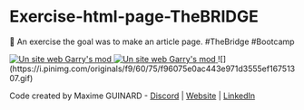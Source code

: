 # Exercise-html-page-TheBRIDGE
📝 An exercise the goal was to make an article page. #TheBridge #Bootcamp

<a href="https://www.maxime-guinard.fr/" target="_blank" rel="noreferrer"> 
  <img src="https://cdn.discordapp.com/attachments/949629149729923092/949629220001284166/8debe5434a7d9206e59950c3516f1aa3.png" 
       alt="Un site web Garry's mod"/> </a>

<a href="https://www.maxime-guinard.fr/" target="_blank" rel="noreferrer"> 
  <img src="https://cdn.discordapp.com/attachments/949629149729923092/949629335122378752/be85e0742ab04b047bec6e957ee52502.png" 
       alt="Un site web Garry's mod"/> </a>
![](https://i.pinimg.com/originals/f9/60/75/f96075e0ac443e971d3555ef16751307.gif)

Code created by Maxime GUINARD - <a href="https://discord.com/invite/K2uUHdf" target="_blank">Discord</a> | <a href="http://dev-maxime-guinard.fr" target="_blank">Website</a> | <a href="https://www.linkedin.com/in/maxime-guinard/" target="_blank">LinkedIn</a>

